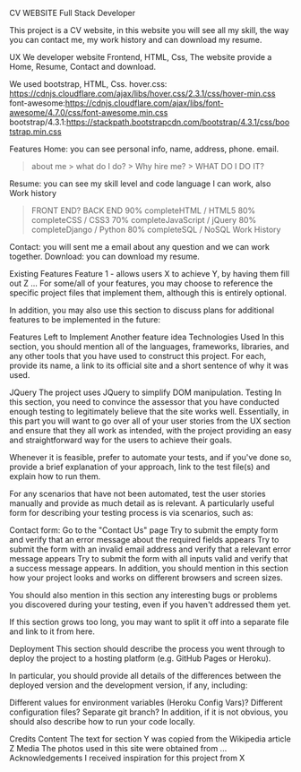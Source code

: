 CV  WEBSITE Full Stack Developer

This project is a CV website, in this website you will see all my skill, the way you can contact me, my work history and can download my resume.

UX
We developer website Frontend, HTML, Css, The website provide a Home, Resume, Contact and download.

We used bootstrap, HTML, Css.
hover.css: https://cdnjs.cloudflare.com/ajax/libs/hover.css/2.3.1/css/hover-min.css
font-awesome:https://cdnjs.cloudflare.com/ajax/libs/font-awesome/4.7.0/css/font-awesome.min.css
bootstrap/4.3.1:https://stackpath.bootstrapcdn.com/bootstrap/4.3.1/css/bootstrap.min.css

Features
Home: you can see personal info, name, address, phone. email.
  >about me
    > what do I do?
    > Why hire me?
    > WHAT DO I DO IT?

Resume: you can see my skill level and code language I can work, also Work history

>FRONT END?
>BACK END
  >90% completeHTML / HTML5
  >80% completeCSS / CSS3
  >70% completeJavaScript / jQuery
  >80% completeDjango / Python
  >80% completeSQL / NoSQL
>Work History

Contact: you will sent me a email about any question and we can work together.
Download: you can download my resume.

 
Existing Features
Feature 1 - allows users X to achieve Y, by having them fill out Z
...
For some/all of your features, you may choose to reference the specific project files that implement them, although this is entirely optional.

In addition, you may also use this section to discuss plans for additional features to be implemented in the future:

Features Left to Implement
Another feature idea
Technologies Used
In this section, you should mention all of the languages, frameworks, libraries, and any other tools that you have used to construct this project. For each, provide its name, a link to its official site and a short sentence of why it was used.

JQuery
The project uses JQuery to simplify DOM manipulation.
Testing
In this section, you need to convince the assessor that you have conducted enough testing to legitimately believe that the site works well. Essentially, in this part you will want to go over all of your user stories from the UX section and ensure that they all work as intended, with the project providing an easy and straightforward way for the users to achieve their goals.

Whenever it is feasible, prefer to automate your tests, and if you've done so, provide a brief explanation of your approach, link to the test file(s) and explain how to run them.

For any scenarios that have not been automated, test the user stories manually and provide as much detail as is relevant. A particularly useful form for describing your testing process is via scenarios, such as:

Contact form:
Go to the "Contact Us" page
Try to submit the empty form and verify that an error message about the required fields appears
Try to submit the form with an invalid email address and verify that a relevant error message appears
Try to submit the form with all inputs valid and verify that a success message appears.
In addition, you should mention in this section how your project looks and works on different browsers and screen sizes.

You should also mention in this section any interesting bugs or problems you discovered during your testing, even if you haven't addressed them yet.

If this section grows too long, you may want to split it off into a separate file and link to it from here.

Deployment
This section should describe the process you went through to deploy the project to a hosting platform (e.g. GitHub Pages or Heroku).

In particular, you should provide all details of the differences between the deployed version and the development version, if any, including:

Different values for environment variables (Heroku Config Vars)?
Different configuration files?
Separate git branch?
In addition, if it is not obvious, you should also describe how to run your code locally.

Credits
Content
The text for section Y was copied from the Wikipedia article Z
Media
The photos used in this site were obtained from ...
Acknowledgements
I received inspiration for this project from X
